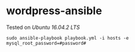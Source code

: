 # wordpress-ansible

Tested on *Ubuntu 16.04.2 LTS*

```
sudo ansible-playbook playbook.yml -i hosts -e mysql_root_password=#password#
```

